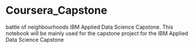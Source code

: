 # Coursera_Capstone
battle of neighbourhoods
IBM Applied Data Science Capstone.
This notebook will be mainly used for the capstone project for the IBM Applied Data Science Capstone

